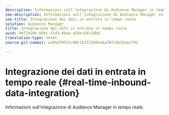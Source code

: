 ```yaml
---
description: Informazioni sull’integrazione di Audience Manager in tempo reale.
seo-description: Informazioni sull’integrazione di Audience Manager in tempo reale.
seo-title: Integrazione dei dati in entrata in tempo reale
solution: Audience Manager
title: Integrazione dei dati in entrata in tempo reale
uuid: 96f292bb-608c-41d3-8baa-a58ecb411db0
translation-type: tm+mt
source-git-commit: ea95df8531c00c183f22b09a4a78fc6b35ee279d

---
```



# Integrazione dei dati in entrata in tempo reale {#real-time-inbound-data-integration}

Informazioni sull’integrazione di Audience Manager in tempo reale.

<!-- c_rt_data_int.xml -->